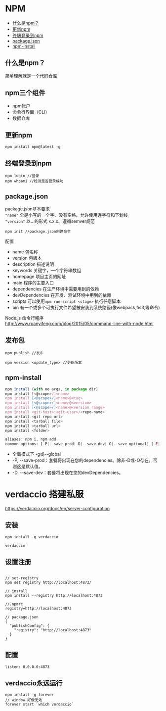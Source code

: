# NPM
* [什么是npm？](#什么是npm？)
* [更新npm](#更新npm)
* [终端登录到npm](#终端登录到npm)
* [package.json](#package.json)
* [npm-install](#npm-install)

## 什么是npm？

简单理解就是一个代码仓库

## npm三个组件
* npm帐户
* 命令行界面（CLI）
* 数据仓库

## 更新npm

```
npm install npm@latest -g

```

## 终端登录到npm

```
npm login //登录
npm whoami //检测是否登录成功
```

## package.json 

package.json基本要求  
`"name"` 全是小写的一个字、没有空格、允许使用连字符和下划线  
`"version"` 以...的形式 x.x.x、遵循semver规范

```
npm init //package.json创建命令
```

配置  
* name 包名称
* version 包版本
* description 描述说明
* keywords 关键字，一个字符串数组
* homepage 项目主页的网址
* main 程序的主要入口
* dependencies 在生产环境中需要用到的依赖
* devDependencies 在开发、测试环境中用到的依赖
* scripts 可以使用`npm run-script <stage>` 执行任意脚本
* bin 有一个或多个可执行文件希望被安装到系统路径(像webpack,fis3,等命令)

Node.js 命令行程序  
http://www.ruanyifeng.com/blog/2015/05/command-line-with-node.html

## 发布包

```
npm publish //发布

npm version <update_type> //更新版本
```

## npm-install

```js
npm install (with no args, in package dir)
npm install [<@scope>/]<name>
npm install [<@scope>/]<name>@<tag>
npm install [<@scope>/]<name>@<version>
npm install [<@scope>/]<name>@<version range>
npm install <git-host>:<git-user>/<repo-name>
npm install <git repo url>
npm install <tarball file>
npm install <tarball url>
npm install <folder>

aliases: npm i, npm add
common options: [-P|--save-prod|-D|--save-dev|-O|--save-optional] [-E|--save-exact] [-B|--save-bundle] [--no-save] [--dry-run]
```

* 全局模式下 -g或--global
* -P, --save-prod：套餐将出现在您的dependencies。除非-D或-O存在，否则这是默认值。
* -D, --save-dev：套餐将出现在您的devDependencies。

# verdaccio 搭建私服

https://verdaccio.org/docs/en/server-configuration

## 安装

```
npm install -g verdaccio

verdaccio
```

## 设置注册

```

// set-registry
npm set registry http://localhost:4873/

// install
npm install --registry http://localhost:4873

//.npmrc
registry=http://localhost:4873

// package.json
{
  "publishConfig": {
    "registry": "http://localhost:4873"
  }
}

```

## 配置

```
listen: 0.0.0.0:4873
```

## verdaccio永远运行

```
npm install -g forever
// window 好像无效
forever start `which verdaccio`
```